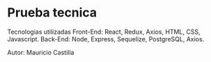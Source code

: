 # Prueba tecnica

Tecnologias utilizadas
Front-End: React, Redux, Axios, HTML, CSS, Javascript.
Back-End: Node, Express, Sequelize, PostgreSQL, Axios.

Autor: Mauricio Castilla
